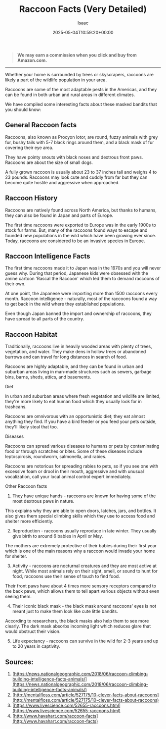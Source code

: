﻿---
author: Isaac
layout: post
title: Raccoon Facts (Very Detailed)
date: '2025-05-04T10:59:20+00:00'
categories:
- Guide
- Raccoons
tags: []
slug: /raccoon-facts/
lastmod: 2025-05-07T12:21:28+03:00
---
> **We may earn a commission when you click and buy from Amazon.com.**
>

---
Whether your home is surrounded by trees or skyscrapers, raccoons are likely a part of the wildlife population in your area.

Raccoons are some of the most adaptable pests in the Americas, and they can be found in both urban and rural areas in different climates.

We have compiled some interesting facts about these masked bandits that you should know:
## General Raccoon facts
Raccoons, also known as Procyon lotor, are round, fuzzy animals with grey fur, bushy tails with 5-7 black rings around them, and a black mask of fur covering their eye area.

They have pointy snouts with black noses and dextrous front paws. Raccoons are about the size of small dogs.

A fully grown raccoon is usually about 23 to 37 inches tall and weighs 4 to 23 pounds. Raccoons may look cute and cuddly from far but they can become quite hostile and aggressive when approached.
## Raccoon History
Raccoons are natively found across North America, but thanks to humans, they can also be found in Japan and parts of Europe.

The first time raccoons were exported to Europe was in the early 1900s to stock fur farms. But, many of the raccoons found ways to escape and founded new populations in the wild which have been growing ever since. Today, raccoons are considered to be an invasive species in Europe.
## Raccoon Intelligence Facts
The first time raccoons made it to Japan was in the 1970s and you will never guess why. During that period, Japanese kids were obsessed with the amine cartoon 'Rascal the Raccoon' which led them to demand raccoons of their own.

At one point, the Japanese were importing more than 1500 raccoons every month. Raccoon intelligence - naturally, most of the raccoons found a way to get back in the wild where they established populations.

Even though Japan banned the import and ownership of raccoons, they have spread to all parts of the country.
## Raccoon Habitat
Traditionally, raccoons live in heavily wooded areas with plenty of trees, vegetation, and water. They make dens in hollow trees or abandoned burrows and can travel for long distances in search of food.

Raccoons are highly adaptable, and they can be found in urban and suburban areas living in man-made structures such as sewers, garbage bins, barns, sheds, attics, and basements.

Diet

In urban and suburban areas where fresh vegetation and wildlife are limited, they're more likely to eat human food which they usually look for in trashcans.

Raccoons are omnivorous with an opportunistic diet; they eat almost anything they find. If you have a bird feeder or you feed your pets outside, they'll likely steal that too.

Diseases

Raccoons can spread various diseases to humans or pets by contaminating food or through scratches or bites. Some of these diseases include leptospirosis, roundworm, salmonella, and rabies.

Raccoons are notorious for spreading rabies to pets, so if you see one with excessive foam or drool in their mouth, aggressive and with unusual vocalization, call your local animal control expert immediately.

Other Raccoon facts

1. They have unique hands - raccoons are known for having some of the most dextrous paws in nature.

This explains why they are able to open doors, latches, jars, and bottles. It also gives them special climbing skills which they use to access food and shelter more efficiently.

2. Reproduction - raccoons usually reproduce in late winter. They usually give birth to around 6 babies in April or May.

The mothers are extremely protective of their babies during their first year which is one of the main reasons why a raccoon would invade your home for shelter.

3. Activity - raccoons are nocturnal creatures and they are most active at night. While most animals rely on their sight, smell, or sound to hunt for food, raccoons use their sense of touch to find food.

Their front paws have about 4 times more sensory receptors compared to the back paws, which allows them to tell apart various objects without even seeing them.

4. Their iconic black mask - the black mask around raccoons' eyes is not meant just to make them look like cute little bandits.

According to researchers, the black masks also help them to see more clearly. The dark mask absorbs incoming light which reduces glare that would obstruct their vision.

5. Life expectancy - raccoons can survive in the wild for 2-3 years and up to 20 years in captivity.
## Sources:
1. [https://news.nationalgeographic.com/2018/06/raccoon-climbing-building-intelligence-facts-animals/](https://news.nationalgeographic.com/2018/06/raccoon-climbing-building-intelligence-facts-animals/)
2. [http://mentalfloss.com/article/527175/10-clever-facts-about-raccoons](http://mentalfloss.com/article/527175/10-clever-facts-about-raccoons)
3. [https://www.livescience.com/52655-raccoons.html](https://www.livescience.com/52655-raccoons.html)
4. [http://www.havahart.com/raccoon-facts](http://www.havahart.com/raccoon-facts)
